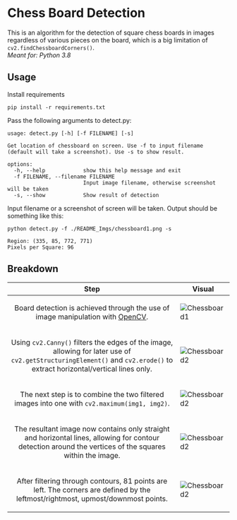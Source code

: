 # Chess Board Detection
This is an algorithm for the detection of square chess boards in images regardless of various pieces on the board, which is a big limitation of ```cv2.findChessboardCorners()```.
<br><i>Meant for: Python 3.8</i>

## Usage
Install requirements
```
pip install -r requirements.txt
```
Pass the following arguments to detect.py:
```
usage: detect.py [-h] [-f FILENAME] [-s]

Get location of chessboard on screen. Use -f to input filename (default will take a screenshot). Use -s to show result.

options:
  -h, --help            show this help message and exit
  -f FILENAME, --filename FILENAME
                        Input image filename, otherwise screenshot will be taken
  -s, --show            Show result of detection
```
Input filename or a screenshot of screen will be taken. Output should be something like this:
```
python detect.py -f ./README_Imgs/chessboard1.png -s

Region: (335, 85, 772, 771)
Pixels per Square: 96
```

## Breakdown

| Step  | Visual |
| ------------- | ------------- |
| <p align="center">Board detection is achieved through the use of image manipulation with [OpenCV](https://opencv.org/).</p>  | ![Chessboard1](./README_Imgs/chessboard1.png?raw=true "Title")  |
| <p align="center">Using ```cv2.Canny()``` filters the edges of the image, allowing for later use of ```cv2.getStructuringElement()``` and ```cv2.erode()``` to extract horizontal/vertical lines only.</p>   | ![Chessboard2](./README_Imgs/chessboard2.jpg?raw=true "Title")  |
| <p align="center">The next step is to combine the two filtered images into one with ```cv2.maximum(img1, img2)```.</p>    | ![Chessboard2](./README_Imgs/chessboard3.jpg?raw=true "Title") |
| <p align="center">The resultant image now contains only straight and horizontal lines, allowing for contour detection around the vertices of the squares within the image.</p>   | ![Chessboard2](./README_Imgs/chessboard4.jpg?raw=true "Title")  |
| <p align="center">After filtering through contours, 81 points are left. The corners are defined by the leftmost/rightmost, upmost/downmost points.</p>   | ![Chessboard2](./README_Imgs/chessboard5.jpg?raw=true "Title")  |
